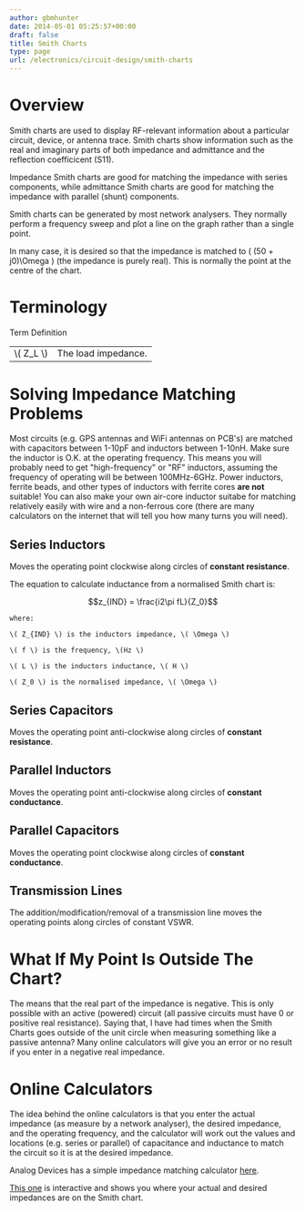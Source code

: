 ```yaml
---
author: gbmhunter
date: 2014-05-01 05:25:57+00:00
draft: false
title: Smith Charts
type: page
url: /electronics/circuit-design/smith-charts
---
```






# Overview





Smith charts are used to display RF-relevant information about a particular circuit, device, or antenna trace. Smith charts show information such as the real and imaginary parts of both impedance and admittance and the reflection coefficicent (S11).





Impedance Smith charts are good for matching the impedance with series components, while admittance Smith charts are good for matching the impedance with parallel (shunt) components.





Smith charts can be generated by most network analysers. They normally perform a frequency sweep and plot a line on the graph rather than a single point.





In many case, it is desired so that the impedance is matched to \( (50 + j0)\Omega \) (the impedance is purely real). This is normally the point at the centre of the chart.





# Terminology



<table >
	<tbody >
		<tr >
			Term
			Definition
		</tr>
		<tr >
			
<td >\( Z_L \)
</td>
			
<td >The load impedance.
</td>
		</tr>
	</tbody>
</table>



# Solving Impedance Matching Problems





Most circuits (e.g. GPS antennas and WiFi antennas on PCB's) are matched with capacitors between 1-10pF and inductors between 1-10nH. Make sure the inductor is O.K. at the operating frequency. This means you will probably need to get "high-frequency" or "RF" inductors, assuming the frequency of operating will be between 100MHz-6GHz. Power inductors, ferrite beads, and other types of inductors with ferrite cores **are not** suitable! You can also make your own air-core inductor suitabe for matching relatively easily with wire and a non-ferrous core (there are many calculators on the internet that will tell you how many turns you will need).





## Series Inductors





Moves the operating point clockwise along circles of **constant resistance**.





The equation to calculate inductance from a normalised Smith chart is:





$$z_{IND} = \frac{i2\pi fL}{Z_0}$$






	where:  

	\( Z_{IND} \) is the inductors impedance, \( \Omega \)  

	\( f \) is the frequency, \(Hz \)  

	\( L \) is the inductors inductance, \( H \)  

	\( Z_0 \) is the normalised impedance, \( \Omega \)






## Series Capacitors





Moves the operating point anti-clockwise along circles of **constant resistance**.





## Parallel Inductors





Moves the operating point anti-clockwise along circles of **constant conductance**.





## Parallel Capacitors





Moves the operating point clockwise along circles of **constant conductance**.





## Transmission Lines





The addition/modification/removal of a transmission line moves the operating points along circles of constant VSWR.





# What If My Point Is Outside The Chart?





The means that the real part of the impedance is negative. This is only possible with an active (powered) circuit (all passive circuits must have 0 or positive real resistance). Saying that, I have had times when the Smith Charts goes outside of the unit circle when measuring something like a passive antenna? Many online calculators will give you an error or no result if you enter in a negative real impedance.





# Online Calculators





The idea behind the online calculators is that you enter the actual impedance (as measure by a network analyser), the desired impedance, and the operating frequency, and the calculator will work out the values and locations (e.g. series or parallel) of capacitance and inductance to match the circuit so it is at the desired impedance.





Analog Devices has a simple impedance matching calculator [here](http://designtools.analog.com/RFIMPD/).





[This one](http://cgi.www.telestrian.co.uk/cgi-bin/www.telestrian.co.uk/smiths.pl) is interactive and shows you where your actual and desired impedances are on the Smith chart.
